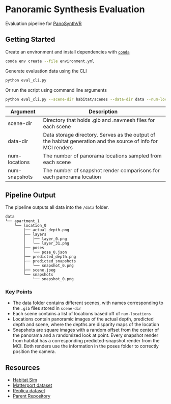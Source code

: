 # Panoramic Synthesis Evaluation

Evaluation pipeline for [PanoSynthVR](https://dl.acm.org/doi/fullHtml/10.1145/3450618.3469144)

## Getting Started

Create an environment and install dependencies with [`conda`](https://docs.conda.io/en/latest/miniconda.html)

```bash
conda env create --file environment.yml
```

Generate evaluation data using the CLI

```bash
python eval_cli.py
```

Or run the script using command line arguments

```bash
python eval_cli.py --scene-dir habitat/scenes --data-dir data --num-locations 3 --num-snapshots 1
```

| Argument      | Description                                                                                                   |
| ------------- | ------------------------------------------------------------------------------------------------------------- |
| scene-dir     | Directory that holds .glb and .navmesh files for each scene                                                   |
| data-dir      | Data storage directory. Serves as the output of the habitat generation and the source of info for MCI renders |
| num-locations | The number of panorama locations sampled from each scene                                                      |
| num-snapshots | The number of snapshot render comparisons for each panorama location                                          |

## Pipeline Output

The pipeline outputs all data into the `/data` folder.

```
data
└── apartment_1
    └── location_0
        ├── actual_depth.png
        ├── layers
        │   ├── layer_0.png
        │   └── layer_31.png
        ├── poses
        │   └── pose_0.json
        ├── predicted_depth.png
        ├── predicted_snapshots
        │   └── snapshot_0.png
        ├── scene.jpeg
        └── snapshots
            └── snapshot_0.png
```

### Key Points

- The data folder contains different scenes, with names corresponding to the `.glb` files stored in `scene-dir`
- Each scene contains a list of locations based off of `num-locations`
- Locations contain panoramic images of the actual depth, predicted depth and scene, where the depths are disparity maps of the location
- Snapshots are square images with a random offset from the center of the panorama and a randomized look at point. Every snapshot render from habitat has a corresponding predicted-snapshot render from the MCI. Both renders use the information in the poses folder to correctly position the camera.

## Resources

- [Habitat Sim](https://github.com/facebookresearch/habitat-sim)
- [Matterport dataset](https://github.com/facebookresearch/habitat-sim/blob/master/DATASETS.md)
- [Replica dataset](https://github.com/facebookresearch/Replica-Dataset)
- [Parent Repository](https://github.com/richagadgil/PanoViewSynthesis)
